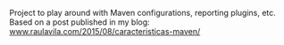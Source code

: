 Project to play around with Maven configurations, reporting plugins, etc. Based on a post published in my blog: www.raulavila.com/2015/08/caracteristicas-maven/
